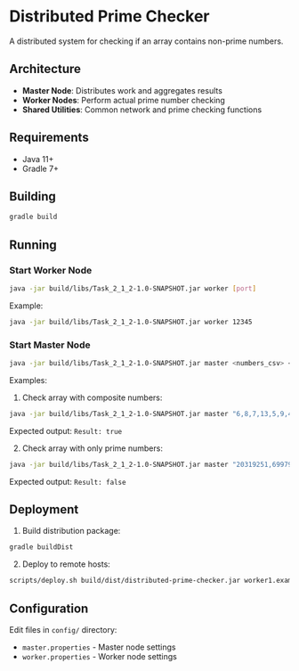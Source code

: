 # Distributed Prime Checker

A distributed system for checking if an array contains non-prime numbers.

## Architecture

- **Master Node**: Distributes work and aggregates results
- **Worker Nodes**: Perform actual prime number checking
- **Shared Utilities**: Common network and prime checking functions

## Requirements

- Java 11+
- Gradle 7+

## Building

```bash
gradle build
```

## Running

### Start Worker Node

```bash
java -jar build/libs/Task_2_1_2-1.0-SNAPSHOT.jar worker [port]
```

Example:
```bash
java -jar build/libs/Task_2_1_2-1.0-SNAPSHOT.jar worker 12345
```

### Start Master Node

```bash
java -jar build/libs/Task_2_1_2-1.0-SNAPSHOT.jar master <numbers_csv> <worker1> [<worker2> ...]
```

Examples:

1. Check array with composite numbers:
```bash
java -jar build/libs/Task_2_1_2-1.0-SNAPSHOT.jar master "6,8,7,13,5,9,4" localhost:12345
```
Expected output: `Result: true`

2. Check array with only prime numbers:
```bash
java -jar build/libs/Task_2_1_2-1.0-SNAPSHOT.jar master "20319251,6997901,6997927,6997937,17858849,6997967,6998009,6998029,6998039,20165149,6998051,6998053" localhost:12345
```
Expected output: `Result: false`

## Deployment

1. Build distribution package:

```bash
gradle buildDist
```

2. Deploy to remote hosts:

```bash
scripts/deploy.sh build/dist/distributed-prime-checker.jar worker1.example.com worker2.example.com
```

## Configuration

Edit files in `config/` directory:

- `master.properties` - Master node settings
- `worker.properties` - Worker node settings